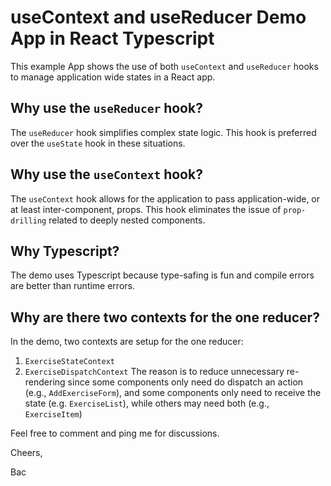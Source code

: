 # useContext and useReducer Demo App in React Typescript

This example App shows the use of both `useContext` and `useReducer` hooks to manage application wide states in a React app.

## Why use the `useReducer` hook?

The `useReducer` hook simplifies complex state logic. This hook is preferred over the `useState` hook in these situations.

## Why use the `useContext` hook?

The `useContext` hook allows for the application to pass application-wide, or at least inter-component, props. This hook eliminates the issue of `prop-drilling` related to deeply nested components.

## Why Typescript?

The demo uses Typescript because type-safing is fun and compile errors are better than runtime errors.

## Why are there two contexts for the one reducer?

In the demo, two contexts are setup for the one reducer:

1. `ExerciseStateContext`
2. `ExerciseDispatchContext`
   The reason is to reduce unnecessary re-rendering since some components only need do dispatch an action (e.g., `AddExerciseForm`), and some components only need to receive the state (e.g. `ExerciseList`), while others may need both (e.g., `ExerciseItem`)

Feel free to comment and ping me for discussions.

Cheers,

Bac
